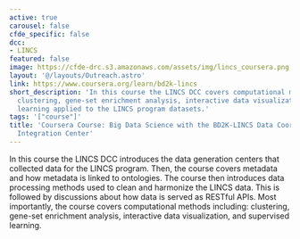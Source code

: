 ```yaml
---
active: true
carousel: false
cfde_specific: false
dcc:
- LINCS
featured: false
image: https://cfde-drc.s3.amazonaws.com/assets/img/lincs_coursera.png
layout: '@/layouts/Outreach.astro'
link: https://www.coursera.org/learn/bd2k-lincs
short_description: 'In this course the LINCS DCC covers computational methods including:
  clustering, gene-set enrichment analysis, interactive data visualization, and supervised
  learning applied to the LINCS program datasets.'
tags: '["course"]'
title: 'Coursera Course: Big Data Science with the BD2K-LINCS Data Coordination and
  Integration Center'
---
```

In this course the LINCS DCC introduces the data generation centers that collected data for the LINCS program. Then, the course covers metadata and how metadata is linked to ontologies. The course then introduces data processing methods used to clean and harmonize the LINCS data. This is followed by discussions about how data is served as RESTful APIs. Most importantly, the course covers computational methods including: clustering, gene-set enrichment analysis, interactive data visualization, and supervised learning.